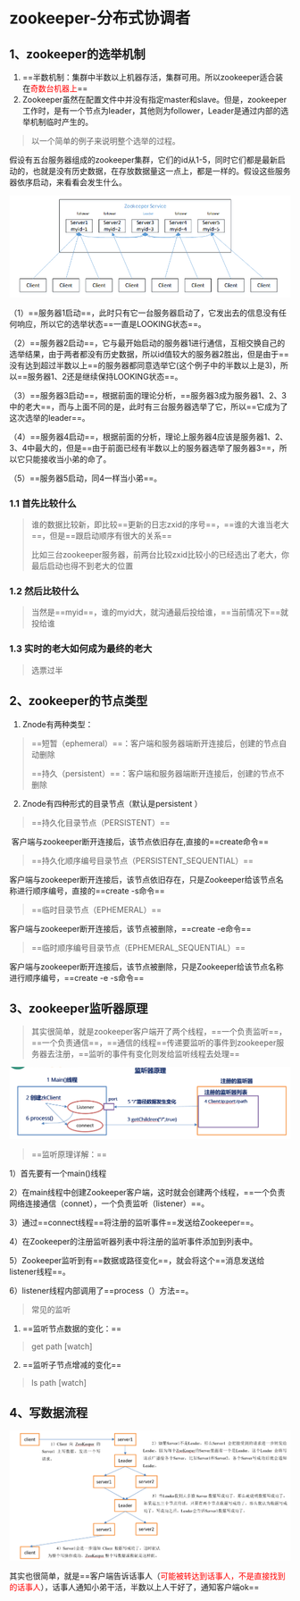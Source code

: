 # zookeeper-分布式协调者

## 1、zookeeper的选举机制

1. ==半数机制：集群中半数以上机器存活，集群可用。所以zookeeper适合装在<font color=red>奇数台机器上</font>==
2. Zookeeper虽然在配置文件中并没有指定master和slave。但是，zookeeper工作时，是有一个节点为leader，其他则为follower，Leader是通过内部的选举机制临时产生的。

>  以一个简单的例子来说明整个选举的过程。

假设有五台服务器组成的zookeeper集群，它们的id从1-5，同时它们都是最新启动的，也就是没有历史数据，在存放数据量这一点上，都是一样的。假设这些服务器依序启动，来看看会发生什么。

<img src="zookeeper%E7%AC%94%E8%AE%B0.assets/image-20210228095434812.png" alt="image-20210228095434812" style="zoom:80%;" />

（1）==服务器1启动==，此时只有它一台服务器启动了，它发出去的信息没有任何响应，所以它的选举状态==一直是LOOKING状态==。

（2）==服务器2启动==，它与最开始启动的服务器1进行通信，互相交换自己的选举结果，由于两者都没有历史数据，所以id值较大的服务器2胜出，但是由于==没有达到超过半数以上==的服务器都同意选举它(这个例子中的半数以上是3)，所以==服务器1、2还是继续保持LOOKING状态==。

（3）==服务器3启动==，根据前面的理论分析，==服务器3成为服务器1、2、3中的老大==，而与上面不同的是，此时有三台服务器选举了它，所以==它成为了这次选举的leader==。

（4）==服务器4启动==，根据前面的分析，理论上服务器4应该是服务器1、2、3、4中最大的，但是==由于前面已经有半数以上的服务器选举了服务器3==，所以它只能接收当小弟的命了。

（5）==服务器5启动，同4一样当小弟==。

### 1.1 首先比较什么

> 谁的数据比较新，即比较==更新的日志zxid的序号==，==谁的大谁当老大==，但是==跟启动顺序有很大的关系==
>
> 比如三台zookeeper服务器，前两台比较zxid比较小的已经选出了老大，你最后启动也得不到老大的位置

### 1.2 然后比较什么

>当然是==myid==，谁的myid大，就沟通最后投给谁，==当前情况下==就投给谁

### 1.3 实时的老大如何成为最终的老大

> 选票过半

## 2、zookeeper的节点类型

1. Znode有两种类型：

>  ==短暂（ephemeral）==：客户端和服务器端断开连接后，创建的节点自动删除
>
> ==持久（persistent）==：客户端和服务器端断开连接后，创建的节点不删除

2. Znode有四种形式的目录节点（默认是persistent ）

> ==持久化目录节点（PERSISTENT）==

​    客户端与zookeeper断开连接后，该节点依旧存在,直接的==create命令==

> ==持久化顺序编号目录节点（PERSISTENT_SEQUENTIAL）==

​    客户端与zookeeper断开连接后，该节点依旧存在，只是Zookeeper给该节点名称进行顺序编号，直接的==create -s命令==

> ==临时目录节点（EPHEMERAL）==

客户端与zookeeper断开连接后，该节点被删除，==create -e命令==

> ==临时顺序编号目录节点（EPHEMERAL_SEQUENTIAL）==

客户端与zookeeper断开连接后，该节点被删除，只是Zookeeper给该节点名称进行顺序编号，==create -e -s命令==

## 3、zookeeper监听器原理

> 其实很简单，就是zookeeper客户端开了两个线程，==一个负责监听==，==一个负责通信==，==通信的线程==传递要监听的事件到zookeeper服务器去注册，==监听的事件有变化则发给监听线程去处理==

<img src="zookeeper%E7%AC%94%E8%AE%B0.assets/image-20210228101725427.png" alt="image-20210228101725427" style="zoom:80%;" />

>  ==监听原理详解：==

1）首先要有一个main()线程

2）在main线程中创建Zookeeper客户端，这时就会创建两个线程，==一个负责网络连接通信（connet），一个负责监听（listener）==。

3）通过==connect线程==将注册的监听事件==发送给Zookeeper==。

4）在Zookeeper的注册监听器列表中将注册的监听事件添加到列表中。

5）Zookeeper监听到有==数据或路径变化==，就会将这个==消息发送给listener线程==。

6）listener线程内部调用了==process（）方法==。

> 常见的监听

1. ==监听节点数据的变化：==

> get path [watch]

2. ==监听子节点增减的变化==

> ls path [watch]

## 4、写数据流程

![image-20210228102228257](zookeeper%E7%AC%94%E8%AE%B0.assets/image-20210228102228257.png)

其实也很简单，就是==客户端告诉话事人（<font color=red>可能被转达到话事人，不是直接找到的话事人</font>），话事人通知小弟干活，半数以上人干好了，通知客户端ok==
